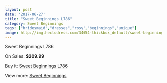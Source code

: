 ```yaml
---
layout: post
date: '2017-06-27'
title: "Sweet Beginnings L786"
category: Sweet Beginnings
tags: ["bridesmaid","dresses","rosy","beginnings","unique"]
image: http://img.hectodress.com/34054-thickbox_default/sweet-beginnings-l786.jpg
---
```

Sweet Beginnings L786

On Sales: **$209.99**
<a href="https://www.hectodress.com/sweet-beginnings/15769-sweet-beginnings-l786.html"><amp-img layout="responsive" width="600" height="600" src="//img.hectodress.com/34054-thickbox_default/sweet-beginnings-l786.jpg" alt="Sweet Beginnings L786 0" /></a>
<a href="https://www.hectodress.com/sweet-beginnings/15769-sweet-beginnings-l786.html"><amp-img layout="responsive" width="600" height="600" src="//img.hectodress.com/34055-thickbox_default/sweet-beginnings-l786.jpg" alt="Sweet Beginnings L786 1" /></a>

Buy it: [Sweet Beginnings L786](https://www.hectodress.com/sweet-beginnings/15769-sweet-beginnings-l786.html "Sweet Beginnings L786")

View more: [Sweet Beginnings](https://www.hectodress.com/289-sweet-beginnings "Sweet Beginnings")